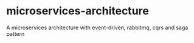 # microservices-architecture
A microservices architecture with event-driven, rabbitmq, cqrs and saga pattern
